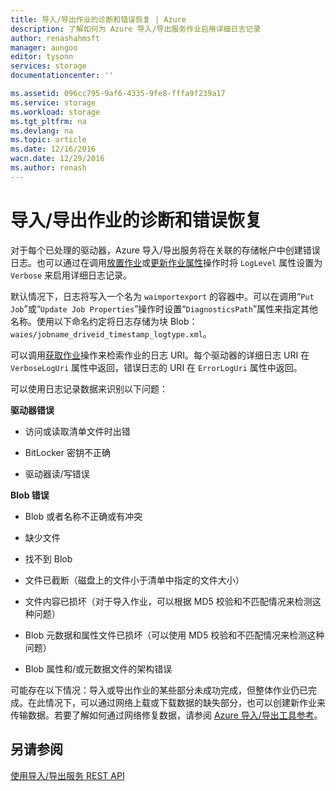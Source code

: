```yaml
---
title: 导入/导出作业的诊断和错误恢复 | Azure
description: 了解如何为 Azure 导入/导出服务作业启用详细日志记录
author: renashahmsft
manager: aungoo
editor: tysonn
services: storage
documentationcenter: ''

ms.assetid: 096cc795-9af6-4335-9fe8-fffa9f239a17
ms.service: storage
ms.workload: storage
ms.tgt_pltfrm: na
ms.devlang: na
ms.topic: article
ms.date: 12/16/2016
wacn.date: 12/29/2016
ms.author: renash
---
```


# 导入/导出作业的诊断和错误恢复
对于每个已处理的驱动器，Azure 导入/导出服务将在关联的存储帐户中创建错误日志。也可以通过在调用[放置作业](https://docs.microsoft.com/zh-CN/rest/api/storageimportexport/jobs#Jobs_CreateOrUpdate)或[更新作业属性](https://docs.microsoft.com/zh-CN/rest/api/storageimportexport/jobs#Jobs_Update)操作时将 `LogLevel` 属性设置为 `Verbose` 来启用详细日志记录。

 默认情况下，日志将写入一个名为 `waimportexport` 的容器中。可以在调用“`Put Job`”或“`Update Job Properties`”操作时设置“`DiagnosticsPath`”属性来指定其他名称。使用以下命名约定将日志存储为块 Blob：`waies/jobname_driveid_timestamp_logtype.xml`。

 可以调用[获取作业](https://docs.microsoft.com/zh-CN/rest/api/storageimportexport/jobs#Jobs_Get)操作来检索作业的日志 URI。每个驱动器的详细日志 URI 在 `VerboseLogUri` 属性中返回，错误日志的 URI 在 `ErrorLogUri` 属性中返回。

可以使用日志记录数据来识别以下问题：

**驱动器错误**

-   访问或读取清单文件时出错

-   BitLocker 密钥不正确

-   驱动器读/写错误

**Blob 错误**

-   Blob 或者名称不正确或有冲突

-   缺少文件

-   找不到 Blob

-   文件已截断（磁盘上的文件小于清单中指定的文件大小）

-   文件内容已损坏（对于导入作业，可以根据 MD5 校验和不匹配情况来检测这种问题）

-   Blob 元数据和属性文件已损坏（可以使用 MD5 校验和不匹配情况来检测这种问题）

-   Blob 属性和/或元数据文件的架构错误

可能存在以下情况：导入或导出作业的某些部分未成功完成，但整体作业仍已完成。在此情况下，可以通过网络上载或下载数据的缺失部分，也可以创建新作业来传输数据。若要了解如何通过网络修复数据，请参阅 [Azure 导入/导出工具参考](./storage-import-export-tool-how-to-v1.md)。

## 另请参阅
[使用导入/导出服务 REST API](./storage-import-export-using-the-rest-api.md)

<!---HONumber=Mooncake_1226_2016-->